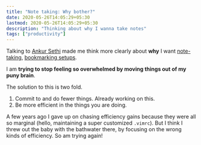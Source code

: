 ```yaml
---
title: "Note taking: Why bother?"
date: 2020-05-26T14:05:29+05:30
lastmod: 2020-05-26T14:05:29+05:30
description: "Thinking about why I wanna take notes"
tags: ["productivity"]
---
```


Talking to [Ankur Sethi](https://ankursethi.in/) made me think more clearly about **why** I want [note-taking](http://words.yuvi.in/post/note-taking-part-i/), [bookmarking setups](http://words.yuvi.in/post/note-taking-ii-bookmarks/).

I am **trying to stop feeling so overwhelmed by moving things out of my puny brain**.

The solution to this is two fold.
1. Commit to and do fewer things. Already working on this.
2. Be more efficient in the things you are doing.

A few years ago I gave up on chasing efficiency gains because they were all
so marginal (hello, maintaining a super customized `.vimrc`). But I think I
threw out the baby with the bathwater there, by focusing on the wrong kinds
of efficiency. So am trying again!